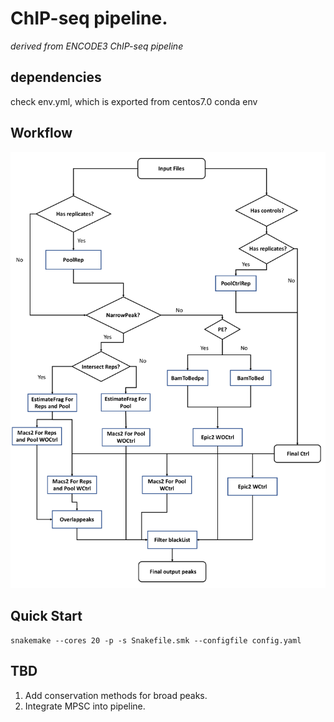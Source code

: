 # ChIP-seq pipeline. 
*derived from ENCODE3 ChIP-seq pipeline*

## dependencies
check env.yml, which is exported from centos7.0 conda env

## Workflow
<img src="https://github.com/KunFang93/seq_workflow/blob/master/ChIP-seq/ChIP-seq_pipeline_design_100622.pdf" width="900">

## Quick Start  
```
snakemake --cores 20 -p -s Snakefile.smk --configfile config.yaml
```

## TBD
1. Add conservation methods for broad peaks.  
2. Integrate MPSC into pipeline.  
